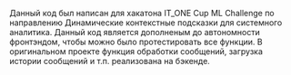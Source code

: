 Данный код был написан для хакатона IT_ONE Cup ML Challenge по направлению Динамические контекстные подсказки для системного аналитика. Данный код является дополненым до автономности фронтэндом, чтобы можно было протестировать все функции. В оригинальном проекте функция обработки сообщений, загрузка истории сообщений и т.п. реализована на бэкенде.
